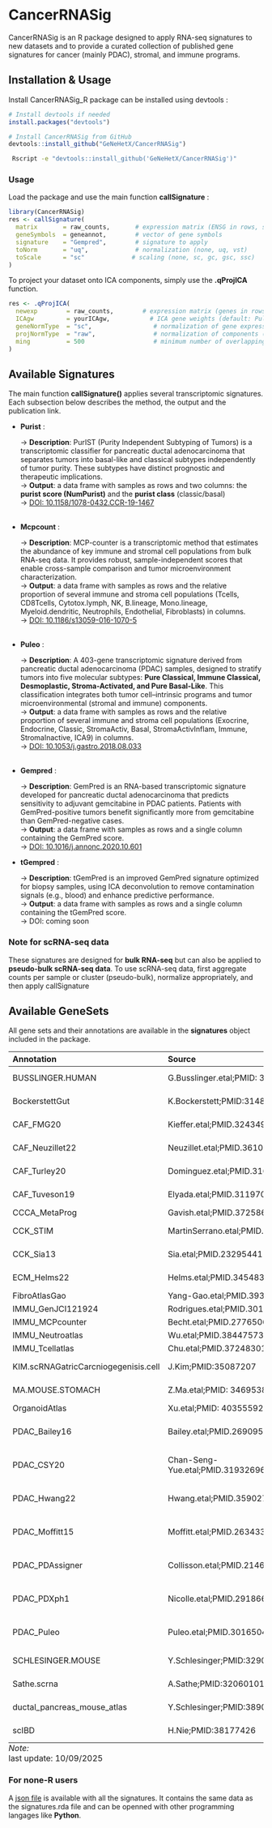 # CancerRNASig
CancerRNASig is an R package designed to apply RNA-seq signatures to new datasets and to provide a curated collection of published gene signatures for cancer (mainly PDAC), stromal, and immune programs.

## Installation & Usage

Install CancerRNASig_R package can be installed using devtools : 
```r
# Install devtools if needed
install.packages("devtools")

# Install CancerRNASig from GitHub
devtools::install_github("GeNeHetX/CancerRNASig")
```

```bash
 Rscript -e "devtools::install_github('GeNeHetX/CancerRNASig')"
```
### Usage
Load the package  and use the main function **callSignature** :

```r
library(CancerRNASig)
res <- callSignature(
  matrix       = raw_counts,       # expression matrix (ENSG in rows, samples in columns)
  geneSymbols  = geneannot,        # vector of gene symbols
  signature    = "Gempred",        # signature to apply
  toNorm       = "uq",             # normalization (none, uq, vst)
  toScale      = "sc"             # scaling (none, sc, gc, gsc, ssc)
)
```


To project your dataset onto ICA components, simply use the **.qProjICA** function.
```r
res <- .qProjICA(
  newexp        = raw_counts,        # expression matrix (genes in rows, samples in columns)
  ICAgw         = yourICAgw,           # ICA gene weights (default: Puleo et al.)
  geneNormType  = "sc",                 # normalization of gene expression (sc: sample scale)
  projNormType  = "raw",                # normalization of components (raw by default)
  ming          = 500                   # minimum number of overlapping genes
)
```

## Available Signatures
The main function **callSignature()** applies several transcriptomic signatures.
Each subsection below describes the method, the output and the publication link.

 * **Purist** : 

     → **Description**: PurIST (Purity Independent Subtyping of Tumors) is a transcriptomic classifier for pancreatic ductal adenocarcinoma that separates tumors into basal-like and classical subtypes independently of tumor purity. These subtypes have distinct prognostic and therapeutic implications.<br>
    → **Output**: a data frame with samples as rows and two columns: the **purist score (NumPurist)** and the **purist class** (classic/basal) <br>
    → [DOI: 10.1158/1078-0432.CCR-19-1467](https://pmc.ncbi.nlm.nih.gov/articles/PMC6942634/)
<br></br>

 * **Mcpcount** : 

     → **Description**: MCP-counter is a transcriptomic method that estimates the abundance of key immune and stromal cell populations from bulk RNA-seq data. It provides robust, sample-independent scores that enable cross-sample comparison and tumor microenvironment characterization.<br>
     → **Output**: a data frame with samples as rows and the relative proportion of several immune and stroma cell populations (Tcells, CD8Tcells, Cytotox.lymph, NK, B.lineage, Mono.lineage, Myeloid.dendritic, Neutrophils, Endothelial, Fibroblasts) in columns.<br>
     → [DOI: 10.1186/s13059-016-1070-5](https://genomebiology.biomedcentral.com/articles/10.1186/s13059-016-1070-5)
 <br></br>    

 * **Puleo** : 

    → **Description**: A 403-gene transcriptomic signature derived from pancreatic ductal adenocarcinoma (PDAC) samples, designed to stratify tumors into five molecular subtypes: **Pure Classical, Immune Classical, Desmoplastic, Stroma-Activated, and Pure Basal-Like**. This classification integrates both tumor cell–intrinsic programs and tumor microenvironmental (stromal and immune) components. <br>
     → **Output**: a data frame with samples as rows and the relative proportion of several immune and stroma cell populations (Exocrine, Endocrine, Classic, StromaActiv, Basal, StromaActivInflam, Immune, StromaInactive, ICA9) in columns. <br>
     → [DOI: 10.1053/j.gastro.2018.08.033](https://pubmed.ncbi.nlm.nih.gov/30165049/)
 <br></br>

 * **Gempred** : 

     → **Description**: GemPred is an RNA-based transcriptomic signature developed for pancreatic ductal adenocarcinoma that predicts sensitivity to adjuvant gemcitabine in PDAC patients. Patients with GemPred-positive tumors benefit significantly more from gemcitabine than GemPred-negative cases.<br>
     → **Output**: a data frame with samples as rows and a single column containing the GemPred score.<br>
     → [DOI: 10.1016/j.annonc.2020.10.601](https://www.sciencedirect.com/science/article/pii/S092375342043131X)

* **tGempred** : 

     → **Description**: tGemPred is an improved GemPred signature optimized for biopsy samples, using ICA deconvolution to remove contamination signals (e.g., blood) and enhance predictive performance.<br>
     → **Output**: a data frame with samples as rows and a single column containing the tGemPred score.<br>
     → DOI: coming soon

### Note for scRNA-seq data
These signatures are designed for **bulk RNA-seq** but can also be applied to **pseudo-bulk scRNA-seq data**.
To use scRNA-seq data, first aggregate counts per sample or cluster (pseudo-bulk), normalize appropriately, and then apply callSignature

## Available GeneSets
All gene sets and their annotations are available in the **signatures** object included in the package.

<table style="border-bottom:0; width: auto !important; margin-left: auto; margin-right: auto;border-bottom: 0;" class="table">
 <thead>
  <tr>
   <th style="text-align:left;"> Annotation </th>
   <th style="text-align:left;"> Source </th>
   <th style="text-align:left;"> Type </th>
   <th style="text-align:right;"> NumberOfSignatures </th>
  </tr>
 </thead>
<tbody>
  <tr>
   <td style="text-align:left;"> BUSSLINGER.HUMAN </td>
   <td style="text-align:left;"> G.Busslinger.etal;PMID: 33691112 </td>
   <td style="text-align:left;"> Normal Digestive scRNA-seq </td>
   <td style="text-align:right;"> 20 </td>
  </tr>
  <tr>
   <td style="text-align:left;"> BockerstettGut </td>
   <td style="text-align:left;"> K.Bockerstett;PMID:31481545 </td>
   <td style="text-align:left;"> Normal Digestive scRNA-seq </td>
   <td style="text-align:right;"> 20 </td>
  </tr>
  <tr>
   <td style="text-align:left;"> CAF_FMG20 </td>
   <td style="text-align:left;"> Kieffer.etal;PMID.32434947 </td>
   <td style="text-align:left;"> Cancer-Associated Fibroblasts (CAF) </td>
   <td style="text-align:right;"> 8 </td>
  </tr>
  <tr>
   <td style="text-align:left;"> CAF_Neuzillet22 </td>
   <td style="text-align:left;"> Neuzillet.etal;PMID.36102377 </td>
   <td style="text-align:left;"> Cancer-Associated Fibroblasts (CAF) </td>
   <td style="text-align:right;"> 4 </td>
  </tr>
  <tr>
   <td style="text-align:left;"> CAF_Turley20 </td>
   <td style="text-align:left;"> Dominguez.etal;PMID.31699795 </td>
   <td style="text-align:left;"> Cancer-Associated Fibroblasts (CAF) </td>
   <td style="text-align:right;"> 3 </td>
  </tr>
  <tr>
   <td style="text-align:left;"> CAF_Tuveson19 </td>
   <td style="text-align:left;"> Elyada.etal;PMID.31197017 </td>
   <td style="text-align:left;"> Cancer-Associated Fibroblasts (CAF) </td>
   <td style="text-align:right;"> 2 </td>
  </tr>
  <tr>
   <td style="text-align:left;"> CCCA_MetaProg </td>
   <td style="text-align:left;"> Gavish.etal;PMID.37258682 </td>
   <td style="text-align:left;"> Cancer </td>
   <td style="text-align:right;"> 41 </td>
  </tr>
  <tr>
   <td style="text-align:left;"> CCK_STIM </td>
   <td style="text-align:left;"> MartinSerrano.etal;PMID.35584893 </td>
   <td style="text-align:left;"> Cholangiocarcinoma (CCK) </td>
   <td style="text-align:right;"> 5 </td>
  </tr>
  <tr>
   <td style="text-align:left;"> CCK_Sia13 </td>
   <td style="text-align:left;"> Sia.etal;PMID.23295441 </td>
   <td style="text-align:left;"> Cholangiocarcinoma (CCK) </td>
   <td style="text-align:right;"> 2 </td>
  </tr>
  <tr>
   <td style="text-align:left;"> ECM_Helms22 </td>
   <td style="text-align:left;"> Helms.etal;PMID.34548310 </td>
   <td style="text-align:left;"> Extracellular Matrix (ECM) </td>
   <td style="text-align:right;"> 1 </td>
  </tr>
  <tr>
   <td style="text-align:left;"> FibroAtlasGao </td>
   <td style="text-align:left;"> Yang-Gao.etal;PMID.39303725 </td>
   <td style="text-align:left;"> Fibroblast </td>
   <td style="text-align:right;"> 20 </td>
  </tr>
  <tr>
   <td style="text-align:left;"> IMMU_GenJCI121924 </td>
   <td style="text-align:left;"> Rodrigues.etal;PMID.30179225 </td>
   <td style="text-align:left;"> Immune Cells </td>
   <td style="text-align:right;"> 2 </td>
  </tr>
  <tr>
   <td style="text-align:left;"> IMMU_MCPcounter </td>
   <td style="text-align:left;"> Becht.etal;PMID.27765066 </td>
   <td style="text-align:left;"> Immune Cells </td>
   <td style="text-align:right;"> 10 </td>
  </tr>
  <tr>
   <td style="text-align:left;"> IMMU_Neutroatlas </td>
   <td style="text-align:left;"> Wu.etal;PMID.38447573 </td>
   <td style="text-align:left;"> Immune Cells </td>
   <td style="text-align:right;"> 10 </td>
  </tr>
  <tr>
   <td style="text-align:left;"> IMMU_Tcellatlas </td>
   <td style="text-align:left;"> Chu.etal;PMID.37248301 </td>
   <td style="text-align:left;"> Immune Cells </td>
   <td style="text-align:right;"> 8 </td>
  </tr>
  <tr>
   <td style="text-align:left;"> KIM.scRNAGatricCarcniogegenisis.cell </td>
   <td style="text-align:left;"> J.Kim;PMID:35087207 </td>
   <td style="text-align:left;"> Normal Digestive scRNA-seq </td>
   <td style="text-align:right;"> 20 </td>
  </tr>
  <tr>
   <td style="text-align:left;"> MA.MOUSE.STOMACH </td>
   <td style="text-align:left;"> Z.Ma.etal;PMID: 34695382 </td>
   <td style="text-align:left;"> Normal Digestive scRNA-seq </td>
   <td style="text-align:right;"> 20 </td>
  </tr>
  <tr>
   <td style="text-align:left;"> OrganoidAtlas </td>
   <td style="text-align:left;"> Xu.etal;PMID: 40355592 </td>
   <td style="text-align:left;"> Organoid </td>
   <td style="text-align:right;"> 48 </td>
  </tr>
  <tr>
   <td style="text-align:left;"> PDAC_Bailey16 </td>
   <td style="text-align:left;"> Bailey.etal;PMID.26909576 </td>
   <td style="text-align:left;"> Pancreatic Ductal Adenocarcinoma (PDAC) </td>
   <td style="text-align:right;"> 4 </td>
  </tr>
  <tr>
   <td style="text-align:left;"> PDAC_CSY20 </td>
   <td style="text-align:left;"> Chan-Seng-Yue.etal;PMID.31932696 </td>
   <td style="text-align:left;"> Pancreatic Ductal Adenocarcinoma (PDAC) </td>
   <td style="text-align:right;"> 12 </td>
  </tr>
  <tr>
   <td style="text-align:left;"> PDAC_Hwang22 </td>
   <td style="text-align:left;"> Hwang.etal;PMID.35902743 </td>
   <td style="text-align:left;"> Pancreatic Ductal Adenocarcinoma (PDAC) </td>
   <td style="text-align:right;"> 18 </td>
  </tr>
  <tr>
   <td style="text-align:left;"> PDAC_Moffitt15 </td>
   <td style="text-align:left;"> Moffitt.etal;PMID.26343385 </td>
   <td style="text-align:left;"> Pancreatic Ductal Adenocarcinoma (PDAC) </td>
   <td style="text-align:right;"> 14 </td>
  </tr>
  <tr>
   <td style="text-align:left;"> PDAC_PDAssigner </td>
   <td style="text-align:left;"> Collisson.etal;PMID.21460848 </td>
   <td style="text-align:left;"> Pancreatic Ductal Adenocarcinoma (PDAC) </td>
   <td style="text-align:right;"> 3 </td>
  </tr>
  <tr>
   <td style="text-align:left;"> PDAC_PDXph1 </td>
   <td style="text-align:left;"> Nicolle.etal;PMID.29186684 </td>
   <td style="text-align:left;"> Pancreatic Ductal Adenocarcinoma (PDAC) </td>
   <td style="text-align:right;"> 2 </td>
  </tr>
  <tr>
   <td style="text-align:left;"> PDAC_Puleo </td>
   <td style="text-align:left;"> Puleo.etal;PMID.30165049 </td>
   <td style="text-align:left;"> Pancreatic Ductal Adenocarcinoma (PDAC) </td>
   <td style="text-align:right;"> 10 </td>
  </tr>
  <tr>
   <td style="text-align:left;"> SCHLESINGER.MOUSE </td>
   <td style="text-align:left;"> Y.Schlesinger;PMID:32908137 </td>
   <td style="text-align:left;"> Normal Digestive scRNA-seq </td>
   <td style="text-align:right;"> 20 </td>
  </tr>
  <tr>
   <td style="text-align:left;"> Sathe.scrna </td>
   <td style="text-align:left;"> A.Sathe;PMID:32060101 </td>
   <td style="text-align:left;"> Normal Digestive scRNA-seq </td>
   <td style="text-align:right;"> 20 </td>
  </tr>
  <tr>
   <td style="text-align:left;"> ductal_pancreas_mouse_atlas </td>
   <td style="text-align:left;"> Y.Schlesinger;PMID:38908487 </td>
   <td style="text-align:left;"> Normal Digestive scRNA-seq </td>
   <td style="text-align:right;"> 20 </td>
  </tr>
  <tr>
   <td style="text-align:left;"> scIBD </td>
   <td style="text-align:left;"> H.Nie;PMID:38177426 </td>
   <td style="text-align:left;"> Normal Digestive scRNA-seq </td>
   <td style="text-align:right;"> 20 </td>
  </tr>
</tbody>
<tfoot>
<tr><td style="padding: 0; " colspan="100%"><span style="font-style: italic;">Note: </span></td></tr>
<tr><td style="padding: 0; " colspan="100%">
<sup></sup> last update: 10/09/2025</td></tr>
</tfoot>
</table>

### For none-R users
A [json file](https://github.com/GeNeHetX/CancerRNASig/blob/main/data-raw/geneSetSignatures.json) is available with all the signatures. It contains the same data as the signatures.rda file and can be openned with other programming langages like **Python**.

